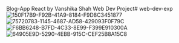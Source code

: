 Blog-App React by Vanshika Shah 
Web Dev Project# web-dev-exp
![150F17B9-F92B-41A9-8184-F9D8C3451877](https://github.com/vanss28/web-dev-exp/assets/136988144/d232faee-184b-4aa5-8463-f3b0e6236455)
![75720783-1145-4687-AD58-429093F0F79C](https://github.com/vanss28/web-dev-exp/assets/136988144/4c941199-46ca-4bbd-92b2-ec5152210731)
![F6BB6248-B7FD-4C33-8E99-F399E910300A](https://github.com/vanss28/web-dev-exp/assets/136988144/adb6d3a7-116d-4862-8fd2-ec93026e1752)
![64905E9D-5290-4EBB-915C-CEF25B8A15C8](https://github.com/vanss28/web-dev-exp/assets/136988144/fa2edd8c-4a99-4b18-9460-532d1c773c2a)
